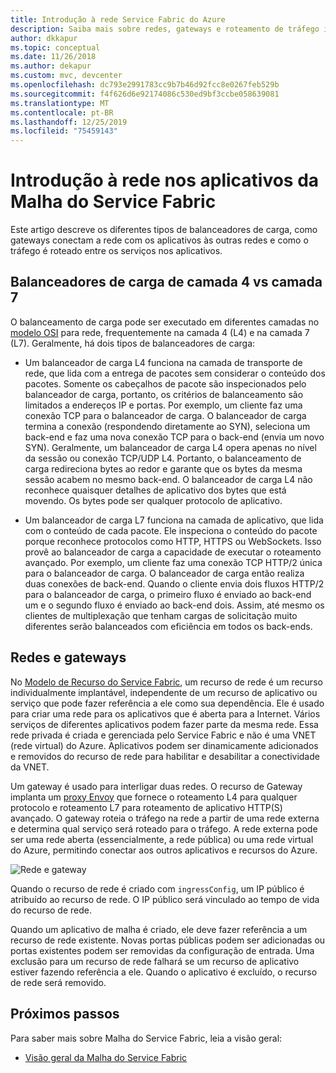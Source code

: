 ```yaml
---
title: Introdução à rede Service Fabric do Azure
description: Saiba mais sobre redes, gateways e roteamento de tráfego inteligente na Malha do Service Fabric.
author: dkkapur
ms.topic: conceptual
ms.date: 11/26/2018
ms.author: dekapur
ms.custom: mvc, devcenter
ms.openlocfilehash: dc793e2991783cc9b7b46d92fcc8e0267feb529b
ms.sourcegitcommit: f4f626d6e92174086c530ed9bf3ccbe058639081
ms.translationtype: MT
ms.contentlocale: pt-BR
ms.lasthandoff: 12/25/2019
ms.locfileid: "75459143"
---
```

# <a name="introduction-to-networking-in-service-fabric-mesh-applications"></a>Introdução à rede nos aplicativos da Malha do Service Fabric
Este artigo descreve os diferentes tipos de balanceadores de carga, como gateways conectam a rede com os aplicativos às outras redes e como o tráfego é roteado entre os serviços nos aplicativos.

## <a name="layer-4-vs-layer-7-load-balancers"></a>Balanceadores de carga de camada 4 vs camada 7
O balanceamento de carga pode ser executado em diferentes camadas no [modelo OSI](https://en.wikipedia.org/wiki/OSI_model) para rede, frequentemente na camada 4 (L4) e na camada 7 (L7).  Geralmente, há dois tipos de balanceadores de carga:

- Um balanceador de carga L4 funciona na camada de transporte de rede, que lida com a entrega de pacotes sem considerar o conteúdo dos pacotes. Somente os cabeçalhos de pacote são inspecionados pelo balanceador de carga, portanto, os critérios de balanceamento são limitados a endereços IP e portas. Por exemplo, um cliente faz uma conexão TCP para o balanceador de carga. O balanceador de carga termina a conexão (respondendo diretamente ao SYN), seleciona um back-end e faz uma nova conexão TCP para o back-end (envia um novo SYN). Geralmente, um balanceador de carga L4 opera apenas no nível da sessão ou conexão TCP/UDP L4. Portanto, o balanceamento de carga redireciona bytes ao redor e garante que os bytes da mesma sessão acabem no mesmo back-end. O balanceador de carga L4 não reconhece quaisquer detalhes de aplicativo dos bytes que está movendo. Os bytes pode ser qualquer protocolo de aplicativo.

- Um balanceador de carga L7 funciona na camada de aplicativo, que lida com o conteúdo de cada pacote. Ele inspeciona o conteúdo do pacote porque reconhece protocolos como HTTP, HTTPS ou WebSockets. Isso provê ao balanceador de carga a capacidade de executar o roteamento avançado. Por exemplo, um cliente faz uma conexão TCP HTTP/2 única para o balanceador de carga. O balanceador de carga então realiza duas conexões de back-end. Quando o cliente envia dois fluxos HTTP/2 para o balanceador de carga, o primeiro fluxo é enviado ao back-end um e o segundo fluxo é enviado ao back-end dois. Assim, até mesmo os clientes de multiplexação que tenham cargas de solicitação muito diferentes serão balanceados com eficiência em todos os back-ends. 

## <a name="networks-and-gateways"></a>Redes e gateways
No [Modelo de Recurso do Service Fabric](service-fabric-mesh-service-fabric-resources.md), um recurso de rede é um recurso individualmente implantável, independente de um recurso de aplicativo ou serviço que pode fazer referência a ele como sua dependência. Ele é usado para criar uma rede para os aplicativos que é aberta para a Internet. Vários serviços de diferentes aplicativos podem fazer parte da mesma rede. Essa rede privada é criada e gerenciada pelo Service Fabric e não é uma VNET (rede virtual) do Azure. Aplicativos podem ser dinamicamente adicionados e removidos do recurso de rede para habilitar e desabilitar a conectividade da VNET. 

Um gateway é usado para interligar duas redes. O recurso de Gateway implanta um [proxy Envoy](https://www.envoyproxy.io/) que fornece o roteamento L4 para qualquer protocolo e roteamento L7 para roteamento de aplicativo HTTP(S) avançado. O gateway roteia o tráfego na rede a partir de uma rede externa e determina qual serviço será roteado para o tráfego.  A rede externa pode ser uma rede aberta (essencialmente, a rede pública) ou uma rede virtual do Azure, permitindo conectar aos outros aplicativos e recursos do Azure. 

![Rede e gateway][Image1]

Quando o recurso de rede é criado com `ingressConfig`, um IP público é atribuído ao recurso de rede. O IP público será vinculado ao tempo de vida do recurso de rede.

Quando um aplicativo de malha é criado, ele deve fazer referência a um recurso de rede existente. Novas portas públicas podem ser adicionadas ou portas existentes podem ser removidas da configuração de entrada. Uma exclusão para um recurso de rede falhará se um recurso de aplicativo estiver fazendo referência a ele. Quando o aplicativo é excluído, o recurso de rede será removido.

## <a name="next-steps"></a>Próximos passos 
Para saber mais sobre Malha do Service Fabric, leia a visão geral:
- [Visão geral da Malha do Service Fabric](service-fabric-mesh-overview.md)

[Image1]: media/service-fabric-mesh-networks-and-gateways/NetworkAndGateway.png